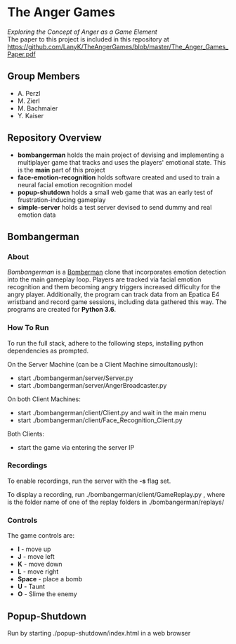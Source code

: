 # The Anger Games

*Exploring the Concept of Anger as a Game Element* <br>
The paper to this project is included in this repository at https://github.com/LanyK/TheAngerGames/blob/master/The_Anger_Games_Paper.pdf

## Group Members

- A. Perzl
- M. Zierl
- M. Bachmaier
- Y. Kaiser

## Repository Overview

- **bombangerman** holds the main project of devising and implementing a multiplayer game that tracks and uses the players' emotional state. This is the **main** part of this project
- **face-emotion-recognition** holds software created and used to train a neural facial emotion recognition model
- **popup-shutdown** holds a small web game that was an early test of frustration-inducing gameplay
- **simple-server** holds a test server devised to send dummy and real emotion data

## Bombangerman

### About

*Bombangerman* is a [Bomberman](https://en.wikipedia.org/wiki/Bomberman) clone that incorporates emotion detection into the main gameplay loop. Players are tracked via facial emotion recognition and them becoming angry triggers increased difficulty for the angry player. Additionally, the program can track data from an Epatica E4 wristband and record game sessions, including data gathered this way. The programs are created for **Python 3.6**.

### How To Run

To run the full stack, adhere to the following steps, installing python dependencies as prompted.

On the Server Machine (can be a Client Machine simoultanously):
- start ./bombangerman/server/Server.py
- start ./bombangerman/server/AngerBroadcaster.py

On both Client Machines:
- start ./bombangerman/client/Client.py and wait in the main menu
- start ./bombangerman/client/Face_Recognition_Client.py

Both Clients:
- start the game via entering the server IP

### Recordings

To enable recordings, run the server with the **-s** flag set.

To display a recording, run ./bombangerman/client/GameReplay.py <TimeStamp>, where <TimeStamp> is the folder name of one of the replay folders in ./bombangerman/replays/
  
### Controls

The game controls are:
- **I** - move up
- **J** - move left
- **K** - move down
- **L** - move right
- **Space** - place a bomb
- **U** - Taunt
- **O** - Slime the enemy

## Popup-Shutdown

Run by starting ./popup-shutdown/index.html in a web browser
